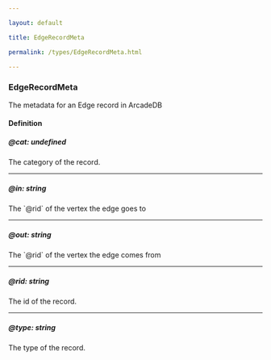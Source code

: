 ```yaml
---

layout: default

title: EdgeRecordMeta

permalink: /types/EdgeRecordMeta.html

---
```


### EdgeRecordMeta

The metadata for an Edge record in
ArcadeDB

#### Definition

<h5> @cat: <span>undefined</span></h5>The category of the record.


---

<h5> @in: <span>string</span></h5>The `@rid` of the vertex the edge goes to


---

<h5> @out: <span>string</span></h5>The `@rid` of the vertex the edge comes from


---

<h5> @rid: <span>string</span></h5>The id of the record.


---

<h5> @type: <span>string</span></h5>The type of the record.


